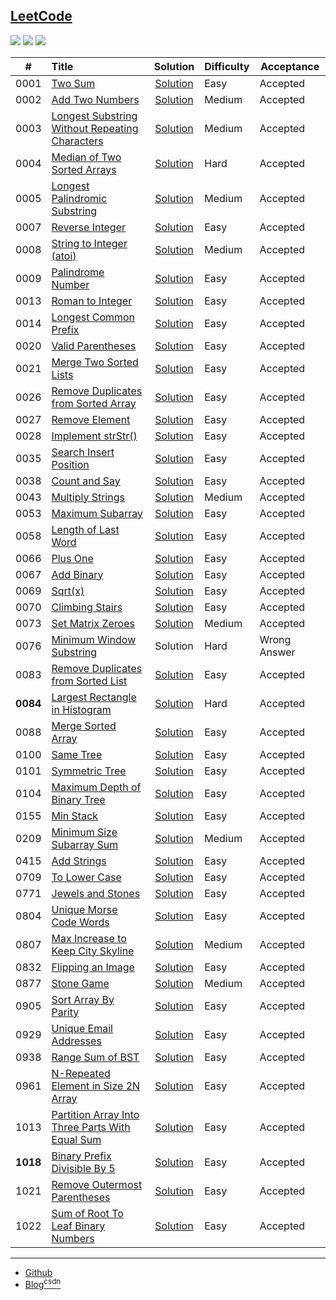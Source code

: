 ## [LeetCode](https://leetcode.com/problemset/algorithms/)

![](https://img.shields.io/badge/java-1.8-cornflowerblue.svg)
![](https://img.shields.io/badge/ide-intellij%20idea-blue.svg)
![](https://img.shields.io/badge/maven-3.6.1-orangered.svg)


| #    | Title   | Solution                    | Difficulty                        | Acceptance |
|:----:|:--------|:---------------------------:|-----------------------------------|------------|
| 0001 | [Two Sum](https://leetcode.com/problems/two-sum/) | [Solution](src/main/java/LeetCode_0001) | Easy | Accepted |
| 0002 | [Add Two Numbers](https://leetcode.com/problems/add-two-numbers/) | [Solution](src/main/java/LeetCode_0002) | Medium | Accepted |
| 0003 | [Longest Substring Without Repeating Characters](https://leetcode.com/problems/longest-substring-without-repeating-characters/) | [Solution](src/main/java/LeetCode_0003) | Medium | Accepted |
| 0004 | [Median of Two Sorted Arrays](https://leetcode.com/problems/median-of-two-sorted-arrays/) | [Solution](src/main/java/LeetCode_0004) | Hard | Accepted |
| 0005 | [Longest Palindromic Substring](https://leetcode.com/problems/longest-palindromic-substring/) | [Solution](src/main/java/LeetCode_0005) | Medium | Accepted |
| 0007 | [Reverse Integer](https://leetcode.com/problems/reverse-integer/) | [Solution](src/main/java/LeetCode_0007) | Easy | Accepted |
| 0008 | [String to Integer (atoi)](https://leetcode.com/problems/string-to-integer-atoi/) | [Solution](src/main/java/LeetCode_0008) | Medium | Accepted |
| 0009 | [Palindrome Number](https://leetcode.com/problems/palindrome-number/) | [Solution](src/main/java/LeetCode_0009) | Easy | Accepted |
| 0013 | [Roman to Integer](https://leetcode.com/problems/roman-to-integer/) | [Solution](src/main/java/LeetCode_0013) | Easy | Accepted |
| 0014 | [Longest Common Prefix](https://leetcode.com/problems/longest-common-prefix/) | [Solution](src/main/java/LeetCode_0014) | Easy | Accepted |
| 0020 | [Valid Parentheses](https://leetcode.com/problems/valid-parentheses/) | [Solution](src/main/java/LeetCode_0020) | Easy | Accepted |
| 0021 | [Merge Two Sorted Lists](https://leetcode.com/problems/merge-two-sorted-lists/) | [Solution](src/main/java/LeetCode_0021) | Easy | Accepted |
| 0026 | [Remove Duplicates from Sorted Array](https://leetcode.com/problems/remove-duplicates-from-sorted-array/) | [Solution](src/main/java/LeetCode_0026) | Easy | Accepted |
| 0027 | [Remove Element](https://leetcode.com/problems/remove-element/) | [Solution](src/main/java/LeetCode_0027) | Easy | Accepted |
| 0028 | [Implement strStr()](https://leetcode.com/problems/implement-strstr/) | [Solution](src/main/java/LeetCode_0028) | Easy | Accepted |
| 0035 | [Search Insert Position](https://leetcode.com/problems/search-insert-position/) | [Solution](src/main/java/LeetCode_0035) | Easy | Accepted |
| 0038 | [Count and Say](https://leetcode.com/problems/count-and-say/) | [Solution](src/main/java/LeetCode_0038) | Easy | Accepted |
| 0043 | [Multiply Strings](https://leetcode.com/problems/multiply-strings/) | [Solution](src/main/java/LeetCode_0043) | Medium | Accepted |
| 0053 | [Maximum Subarray](https://leetcode.com/problems/maximum-subarray/) | [Solution](src/main/java/LeetCode_0053) | Easy | Accepted |
| 0058 | [Length of Last Word](https://leetcode.com/problems/length-of-last-word/) | [Solution](src/main/java/LeetCode_0053) | Easy | Accepted |
| 0066 | [Plus One](https://leetcode.com/problems/plus-one/) | [Solution](src/main/java/LeetCode_0066) | Easy | Accepted |
| 0067 | [Add Binary](https://leetcode.com/problems/add-binary/) | [Solution](src/main/java/LeetCode_0067) | Easy | Accepted |
| 0069 | [Sqrt(x)](https://leetcode.com/problems/sqrtx/) | [Solution](src/main/java/LeetCode_0069) | Easy | Accepted |
| 0070 | [Climbing Stairs](https://leetcode.com/problems/climbing-stairs/) | [Solution](src/main/java/LeetCode_0070) | Easy | Accepted |
| 0073 | [Set Matrix Zeroes](https://leetcode.com/problems/set-matrix-zeroes/) | [Solution](src/main/java/LeetCode_0073) | Medium | Accepted |
| 0076 | [Minimum Window Substring](https://leetcode.com/problems/minimum-window-substring/) | Solution | Hard | Wrong Answer |
| 0083 | [Remove Duplicates from Sorted List](https://leetcode.com/problems/remove-duplicates-from-sorted-list/) | [Solution](src/main/java/LeetCode_0083) | Easy | Accepted |
| **0084** | [Largest Rectangle in Histogram](https://leetcode.com/problems/largest-rectangle-in-histogram/) | [Solution](src/main/java/LeetCode_0084) | Hard | Accepted |
| 0088 | [Merge Sorted Array](https://leetcode.com/problems/merge-sorted-array/) | [Solution](src/main/java/LeetCode_0088) | Easy | Accepted |
| 0100 | [Same Tree](https://leetcode.com/problems/same-tree/) | [Solution](src/main/java/LeetCode_0100) | Easy | Accepted |
| 0101 | [Symmetric Tree](https://leetcode.com/problems/symmetric-tree/) | [Solution](src/main/java/LeetCode_0101) | Easy | Accepted |
| 0104 | [Maximum Depth of Binary Tree](https://leetcode.com/problems/maximum-depth-of-binary-tree/) | [Solution](src/main/java/LeetCode_0104) | Easy | Accepted |
| 0155 | [Min Stack](https://leetcode.com/problems/min-stack/) | [Solution](src/main/java/LeetCode_0155) | Easy | Accepted |
| 0209 | [Minimum Size Subarray Sum](https://leetcode.com/problems/minimum-size-subarray-sum/) | [Solution](src/main/java/LeetCode_0209) | Medium | Accepted |
| 0415 | [Add Strings](https://leetcode.com/problems/add-strings/) | [Solution](src/main/java/LeetCode_0415) | Easy | Accepted |
| 0709 | [To Lower Case](https://leetcode.com/problems/to-lower-case/) | [Solution](src/main/java/LeetCode_0709) | Easy | Accepted |
| 0771 | [Jewels and Stones](https://leetcode.com/problems/jewels-and-stones/) | [Solution](src/main/java/LeetCode_0771) | Easy | Accepted |
| 0804 | [Unique Morse Code Words](https://leetcode.com/problems/unique-morse-code-words/) | [Solution](src/main/java/LeetCode_0804) | Easy | Accepted |
| 0807 | [Max Increase to Keep City Skyline](https://leetcode.com/problems/max-increase-to-keep-city-skyline/) | [Solution](src/main/java/LeetCode_0807) | Medium | Accepted |
| 0832 | [Flipping an Image](https://leetcode.com/problems/flipping-an-image/) | [Solution](src/main/java/LeetCode_0832) | Easy | Accepted |
| 0877 | [Stone Game](https://leetcode.com/problems/stone-game/) | [Solution](src/main/java/LeetCode_0832) | Medium | Accepted |
| 0905 | [Sort Array By Parity](https://leetcode.com/problems/sort-array-by-parity/) | [Solution](src/main/java/LeetCode_0905) | Easy | Accepted |
| 0929 | [Unique Email Addresses](https://leetcode.com/problems/unique-email-addresses/) | [Solution](src/main/java/LeetCode_0929) | Easy | Accepted |
| 0938 | [Range Sum of BST](https://leetcode.com/problems/range-sum-of-bst/) | [Solution](src/main/java/LeetCode_0938) | Easy | Accepted |
| 0961 | [N-Repeated Element in Size 2N Array](https://leetcode.com/problems/n-repeated-element-in-size-2n-array/) | [Solution](src/main/java/LeetCode_0961) | Easy | Accepted |
| 1013 | [Partition Array Into Three Parts With Equal Sum](https://leetcode.com/problems/partition-array-into-three-parts-with-equal-sum/) | [Solution](src/main/java/LeetCode_1013) | Easy | Accepted |
| **1018** | [Binary Prefix Divisible By 5](https://leetcode.com/problems/binary-prefix-divisible-by-5/) | [Solution](src/main/java/LeetCode_1018) | Easy | Accepted |
| 1021 | [Remove Outermost Parentheses](https://leetcode.com/problems/remove-outermost-parentheses/) | [Solution](src/main/java/LeetCode_1021) | Easy | Accepted |
| 1022 | [Sum of Root To Leaf Binary Numbers](https://leetcode.com/problems/sum-of-root-to-leaf-binary-numbers/) | [Solution](src/main/java/LeetCode_1022) | Easy | Accepted |

-----

- [Github](https://github.com/qwhaib)
- [Blog<sup>csdn</sup>](https://qwhai.blog.csdn.net/)

